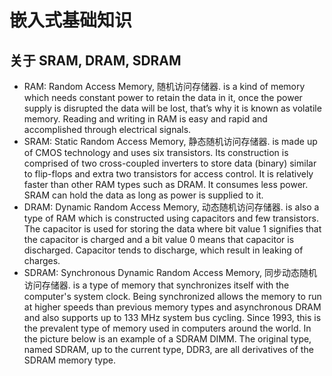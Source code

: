 # 嵌入式基础知识

## 关于 SRAM, DRAM, SDRAM

- RAM: Random Access Memory, 随机访问存储器. is a kind of memory which needs constant power to retain the data in it, once the power supply is disrupted the data will be lost, that’s why it is known as volatile memory. Reading and writing in RAM is easy and rapid and accomplished through electrical signals.
- SRAM: Static Random Access Memory, 静态随机访问存储器. is made up of CMOS technology and uses six transistors. Its construction is comprised of two cross-coupled inverters to store data (binary) similar to flip-flops and extra two transistors for access control. It is relatively faster than other RAM types such as DRAM. It consumes less power. SRAM can hold the data as long as power is supplied to it.
- DRAM: Dynamic Random Access Memory, 动态随机访问存储器. is also a type of RAM which is constructed using capacitors and few transistors. The capacitor is used for storing the data where bit value 1 signifies that the capacitor is charged and a bit value 0 means that capacitor is discharged. Capacitor tends to discharge, which result in leaking of charges.
- SDRAM: Synchronous Dynamic Random Access Memory, 同步动态随机访问存储器. is a type of memory that synchronizes itself with the computer's system clock. Being synchronized allows the memory to run at higher speeds than previous memory types and asynchronous DRAM and also supports up to 133 MHz system bus cycling. Since 1993, this is the prevalent type of memory used in computers around the world. In the picture below is an example of a SDRAM DIMM. The original type, named SDRAM, up to the current type, DDR3, are all derivatives of the SDRAM memory type.
